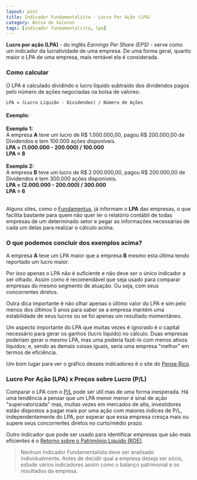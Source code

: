 ```yaml
---
layout: post
title: Indicador Fundamentalista - Lucro Por Ação (LPA)
category: Bolsa de Valores
tags: [indicador fundamentalista, lpa]
---
```


**Lucro por ação (LPA)** - do inglês _Earnings Per Share (EPS)_ - serve como um indicador da lucratividade de uma empresa. De uma forma geral, quanto maior o LPA de uma empresa, mais rentável ela é considerada.

### Como calcular

O LPA é calculado dividindo o lucro líquido subtraído dos dividendos pagos pelo número de ações negociadas na bolsa de valores:

`LPA = (Lucro Líquido - Dividendos) / Número de Ações`

#### Exemplo:

<p class="example">
    <b>Exemplo 1:</b><br />
    A empresa <b>A</b> teve um lucro de R$ 1.000.000,00, pagou R$ 200.000,00 de Dividendos e tem 100.000 ações disponíveis.<br />
    <b>LPA = (1.000.000 - 200.000) / 100.000</b><br />
    <b>LPA = 8</b><br /><br />
    <b>Exemplo 2:</b><br />
    A empresa <b>B</b> teve um lucro de R$ 2.000.000,00, pagou R$ 200.000,00 de Dividendos e tem 300.000 ações disponíveis.<br />
    <b>LPA = (2.000.000 - 200.000) / 300.000</b><br />
    <b>LPA = 6</b><br /><br />
</p>

Alguns sites, como o [Fundamentus](http://www.fundamentus.com.br/), já informam o **LPA** das empresas, o que facilita bastante para quem não quer ler o relatório contábil de todas empresas de um determinado setor e pegar as informações necessárias de cada um delas para realizar o cálculo acima.

### O que podemos concluir dos exemplos acima?

A empresa <b>A</b> teve um LPA maior que a empresa <b>B</b> mesmo esta última tendo reportado um lucro maior.

Por isso apenas o LPA não é suficiente e não deve ser o único indicador a ser olhado. Assim como é recomendável que seja usado para comparar empresas do mesmo segmento de atuação. Ou seja, com seus concorrentes diretos.

Outra dica importante é não olhar apenas o último valor do LPA e sim pelo menos dos últimos 5 anos para saber se a empresa mantém uma estabilidade de seus lucros ou se foi apenas um resultado momentâneo.

Um aspecto importante do LPA que muitas vezes é ignorado é o capital necessário para gerar os ganhos (lucro líquido) no cálculo. Duas empresas poderiam gerar o mesmo LPA, mas uma poderia fazê-lo com menos ativos líquidos; e, sendo as demais coisas iguais, seria uma empresa "melhor" em termos de eficiência.

Um bom lugar para ver o gráfico desses indicadores é o site do [Pense Rico](https://vicenteguimaraes.penserico.com/).

### Lucro Por Ação (LPA) x Preços sobre Lucro (P/L)

Comparar o LPA com o [P/L]() pode ser útil mas de uma forma inesperada. Há uma tendência a pensar que um LPA menor menor é sinal de ação "supervalorizada" mas, muitas vezes em mercados de alta, investidores estão dispostos a pagar mais por uma ação com maiores índices de P/L, independentemente do LPA, por esperar que essa empresa cresça mais ou supere seus concorrentes diretos no curto/médio prazo.

Outro indicador que pode ser usado para identificar empresas que são mais eficientes é o [Retorno sobre o Patrimônio Líquido (ROE)](https://albertoivo.github.io/indicador-fundamentalista-roe/).

> Nenhum Indicador Fundamentalista deve ser analisado individualmente. Antes de decidir qual a empresa deseja ser sócio, estude vários indicadores assim como o balanço patrimonial e os resultados da empresa. 